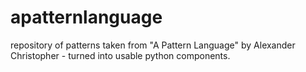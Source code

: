 # apatternlanguage
repository of patterns taken from "A Pattern Language" by Alexander Christopher - turned into usable python components.
